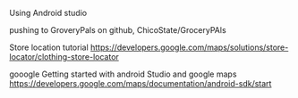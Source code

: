 Using Android studio

pushing to GroveryPals on github, ChicoState/GroceryPAls


Store location tutorial 
https://developers.google.com/maps/solutions/store-locator/clothing-store-locator

gooogle Getting started with android Studio and google maps
https://developers.google.com/maps/documentation/android-sdk/start


